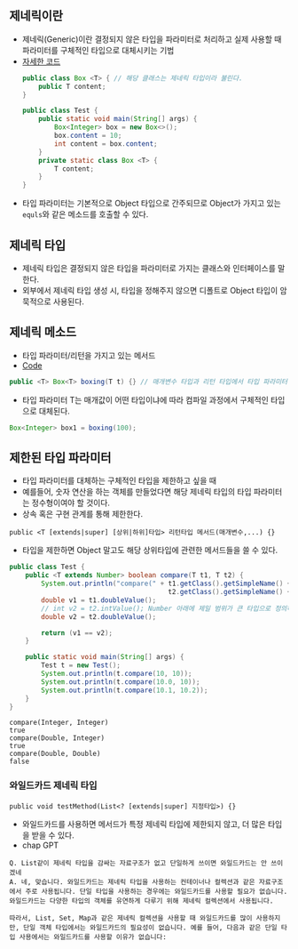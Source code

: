 ## 제네릭이란
- 제네릭(Generic)이란 결정되지 않은 타입을 파라미터로 처리하고 실제 사용할 때 파라미터를 구체적인 타입으로 대체시키는 기법
- [자세한 코드](https://github.com/S2uJeong/Note/blob/113ce8def5cd77a205137abf17e87d6020d00703/src/helloJava/genericTest/basic) 
    ```java
    public class Box <T> { // 해당 클래스는 제네릭 타입이라 불린다.
        public T content;
    }
    ```
    ```java
    public class Test {
        public static void main(String[] args) {
            Box<Integer> box = new Box<>();
            box.content = 10;
            int content = box.content;
        }
        private static class Box <T> {
            T content;
        }
    }
    ```
- 타입 파라미터는 기본적으로 Object 타입으로 간주되므로 Object가 가지고 있는 `equls`와 같은 메소드를 호출할 수 있다.

## 제네릭 타입
- 제네릭 타입은 결정되지 않은 타입을 파라미터로 가지는 클래스와 인터페이스를 말한다.
- 외부에서 제네릭 타입 생성 시, 타입을 정해주지 않으면 디폴트로 Object 타입이 암묵적으로 사용된다. 

## 제네릭 메소드
- 타입 파라미터/리턴을 가지고 있는 메서드
- [Code](https://github.com/S2uJeong/Note/blob/e8ef831b51df3b7122de5d9ea8f3d21b68e767b8/src/helloJava/genericTest/method)
```java
public <T> Box<T> boxing(T t) {} // 매개변수 타입과 리턴 타입에서 타입 파라미터 사용 
```
- 타입 파라미터 T는 매개값이 어떤 타입이냐에 따라 컴파일 과정에서 구체적인 타입으로 대체된다.
```java
Box<Integer> box1 = boxing(100);
```

## 제한된 타입 파라미터
- 타입 파라미터를 대체하는 구체적인 타입을 제한하고 싶을 때 
- 예를들어, 숫자 연산을 하는 객체를 만들었다면 해당 제네릭 타입의 타입 파라미터는 정수형이여야 할 것이다.
- 상속 혹은 구현 관계를 통해 제한한다.
```
public <T [extends|super] [상위|하위]타입> 리턴타입 메서드(매개변수,...) {}
```
- 타입을 제한하면 Object 말고도 해당 상위타입에 관련한 메서드들을 쓸 수 있다.
```java
public class Test {
    public <T extends Number> boolean compare(T t1, T t2) {
        System.out.println("compare(" + t1.getClass().getSimpleName() + ", " +
                                        t2.getClass().getSimpleName() + ")");
        double v1 = t1.doubleValue();
        // int v2 = t2.intValue(); Number 아래에 제일 범위가 큰 타입으로 정의하면 다형성을 이용해서 메서드 호출 시 다양한 타입을 대입할 수 있음
        double v2 = t2.doubleValue();

        return (v1 == v2);
    }

    public static void main(String[] args) {
        Test t = new Test();
        System.out.println(t.compare(10, 10));
        System.out.println(t.compare(10.0, 10));
        System.out.println(t.compare(10.1, 10.2));
    }
}
```
```
compare(Integer, Integer)
true
compare(Double, Integer)
true
compare(Double, Double)
false
```

### 와일드카드 제네릭 타입
```
public void testMethod(List<? [extends|super] 지정타입>) {}
```
- 와일드카드를 사용하면 메서드가 특정 제네릭 타입에 제한되지 않고, 더 많은 타입을 받을 수 있다.
- chap GPT 
```
Q. List같이 제네릭 타입을 감싸는 자료구조가 없고 단일하게 쓰이면 와일드카드는 안 쓰이겠네
A. 네, 맞습니다. 와일드카드는 제네릭 타입을 사용하는 컨테이너나 컬렉션과 같은 자료구조에서 주로 사용됩니다. 단일 타입을 사용하는 경우에는 와일드카드를 사용할 필요가 없습니다. 와일드카드는 다양한 타입의 객체를 유연하게 다루기 위해 제네릭 컬렉션에서 사용됩니다.

따라서, List, Set, Map과 같은 제네릭 컬렉션을 사용할 때 와일드카드를 많이 사용하지만, 단일 객체 타입에서는 와일드카드의 필요성이 없습니다. 예를 들어, 다음과 같은 단일 타입 사용에서는 와일드카드를 사용할 이유가 없습니다:
```